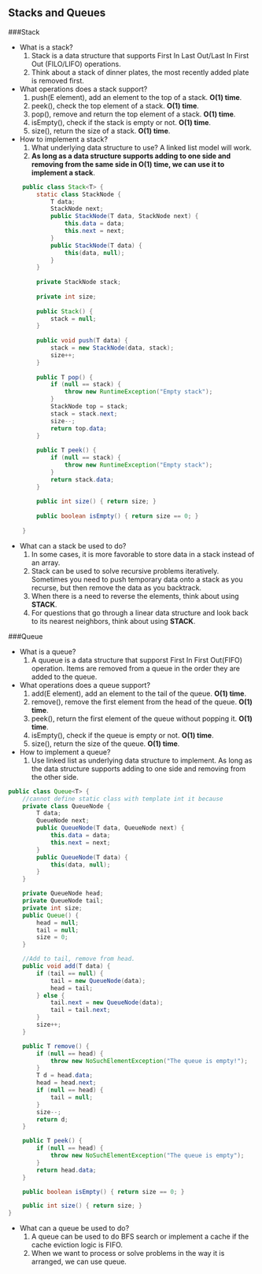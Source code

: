 ## <a name='toc'>Stacks and Queues</a>

###Stack
* What is a stack?
  1. Stack is a data structure that supports First In Last Out/Last In First Out (FILO/LIFO) operations.
  2. Think about a stack of dinner plates, the most recently added plate is removed first.
* What operations does a stack support?
  1. push(E element), add an element to the top of a stack. **O(1) time**.
  2. peek(), check the top element of a stack. **O(1) time**.
  3. pop(), remove and return the top element of a stack. **O(1) time**.
  4. isEmpty(), check if the stack is empty or not. **O(1) time**.
  5. size(), return the size of a stack. **O(1) time**.
* How to implement a stack?
  1. What underlying data structure to use? A linked list model will work. 
  2. **As long as a data structure supports adding to one side and removing from the same side in O(1) time, we can use it to implement a stack**.
```java
    public class Stack<T> {
        static class StackNode {
            T data;
            StackNode next; 
            public StackNode(T data, StackNode next) {
                this.data = data;
                this.next = next;
            }
            public StackNode(T data) {
                this(data, null); 
            }
        }
        
        private StackNode stack;
        
        private int size;
        
        public Stack() {
            stack = null; 
        }
         
        public void push(T data) {
            stack = new StackNode(data, stack);     
            size++;
        }
        
        public T pop() {
            if (null == stack) {
                throw new RuntimeException("Empty stack"); 
            } 
            StackNode top = stack;
            stack = stack.next;
            size--;
            return top.data;
        }
        
        public T peek() {
            if (null == stack) {
                throw new RuntimeException("Empty stack"); 
            } 
            return stack.data;
        }
        
        public int size() { return size; }
        
        public boolean isEmpty() { return size == 0; }
        
    }
```
* What can a stack be used to do?
  1. In some cases, it is more favorable to store data in a stack instead of an array.
  2. Stack can be used to solve recursive problems iteratively. Sometimes you need to push temporary data onto a stack as you recurse, but then remove the data as you backtrack.
  2. When there is a need to reverse the elements, think about using **STACK**.
  3. For questions that go through a linear data structure and look back to its nearest neighbors, think about using **STACK**.

###Queue
* What is a queue?
  1. A quueue is a data structure that supporst First In First Out(FIFO) operation. Items are removed from a queue in the order they are added to the queue.
* What operations does a queue support?
  1. add(E element), add an element to the tail of the queue. **O(1) time**.
  2. remove(), remove the first element from the head of the queue. **O(1) time**.
  3. peek(), return the first element of the queue without popping it. **O(1) time**.
  4. isEmpty(), check if the queue is empty or not. **O(1) time**.
  5. size(), return the size of the queue. **O(1) time**.
* How to implement a queue?
  1. Use linked list as underlying data structure to implement. As long as the data structure supports adding to one side and removing from the other side.
```java
public class Queue<T> {
    //cannot define static class with template int it because
    private class QueueNode {
        T data;
        QueueNode next;
        public QueueNode(T data, QueueNode next) {
            this.data = data;
            this.next = next;
        }
        public QueueNode(T data) {
            this(data, null);
        }
    }

    private QueueNode head;
    private QueueNode tail;
    private int size;
    public Queue() {
        head = null;
        tail = null;
        size = 0;
    }

    //Add to tail, remove from head.
    public void add(T data) {
        if (tail == null) {
            tail = new QueueNode(data);
            head = tail;
        } else {
            tail.next = new QueueNode(data);
            tail = tail.next;
        }
        size++;
    }

    public T remove() {
        if (null == head) {
            throw new NoSuchElementException("The queue is empty!");
        }
        T d = head.data;
        head = head.next;
        if (null == head) {
            tail = null;
        }
        size--;
        return d;
    }

    public T peek() {
        if (null == head) {
            throw new NoSuchElementException("The queue is empty");
        }
        return head.data;
    }

    public boolean isEmpty() { return size == 0; }

    public int size() { return size; }
}
```
* What can a queue be used to do?
  1. A queue can be used to do BFS search or implement a cache if the cache eviction logic is FIFO.
  2. When we want to process or solve problems in the way it is arranged, we can use queue.
